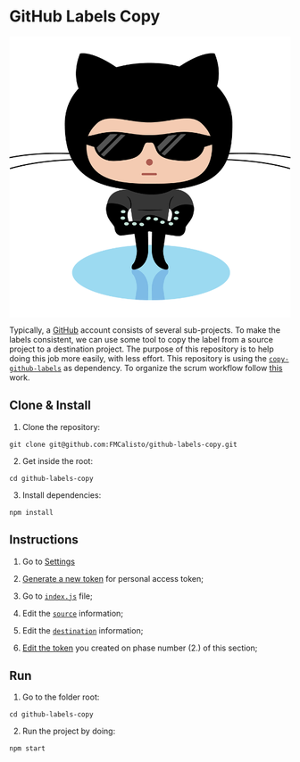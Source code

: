 # GitHub Labels Copy

<img src="assets/bouncercat.png" align="center"/>

Typically, a [GitHub](https://github.com/) account consists of several sub-projects. To make the labels consistent, we can use some tool to copy the label from a source project to a destination project. The purpose of this repository is to help doing this job more easily, with less effort. This repository is using the [`copy-github-labels`](https://github.com/jvandemo/copy-github-labels) as dependency. To organize the scrum workflow follow [this](https://github.com/jvandemo/github-scrum-workflow) work.

## Clone & Install

1. Clone the repository:

```
git clone git@github.com:FMCalisto/github-labels-copy.git
```

2. Get inside the root:

```
cd github-labels-copy
```

3. Install dependencies:

```
npm install
```

## Instructions

1. Go to [Settings](https://github.com/settings/tokens)

2. [Generate a new token](https://github.com/settings/tokens/new) for personal access token;

3. Go to [`index.js`](https://github.com/FMCalisto/github-labels-copy/blob/master/src/index.js) file;

4. Edit the [`source`](https://github.com/FMCalisto/github-labels-copy/blob/master/src/index.js#L13) information;

5. Edit the [`destination`](https://github.com/FMCalisto/github-labels-copy/blob/master/src/index.js#L17) information;

6. [Edit the token](https://github.com/FMCalisto/github-labels-copy/blob/master/src/index.js#L25) you created on phase number (2.) of this section;

## Run

1. Go to the folder root:

```
cd github-labels-copy
```

2. Run the project by doing:

```
npm start
```
